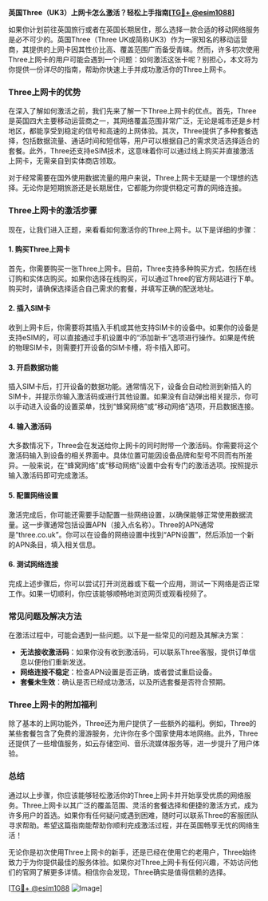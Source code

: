 **英国Three（UK3）上网卡怎么激活？轻松上手指南[[TG💪+ @esim1088](https://t.me/s/esim1088)]**

如果你计划前往英国旅行或者在英国长期居住，那么选择一款合适的移动网络服务是必不可少的。英国Three（Three UK或简称UK3）作为一家知名的移动运营商，其提供的上网卡因其性价比高、覆盖范围广而备受青睐。然而，许多初次使用Three上网卡的用户可能会遇到一个问题：如何激活这张卡呢？别担心，本文将为你提供一份详尽的指南，帮助你快速上手并成功激活你的Three上网卡。

### Three上网卡的优势

在深入了解如何激活之前，我们先来了解一下Three上网卡的优点。首先，Three是英国四大主要移动运营商之一，其网络覆盖范围非常广泛，无论是城市还是乡村地区，都能享受到稳定的信号和高速的上网体验。其次，Three提供了多种套餐选择，包括数据流量、通话时间和短信等，用户可以根据自己的需求灵活选择适合的套餐。此外，Three还支持eSIM技术，这意味着你可以通过线上购买并直接激活上网卡，无需亲自到实体商店领取。

对于经常需要在国外使用数据流量的用户来说，Three上网卡无疑是一个理想的选择。无论你是短期旅游还是长期居住，它都能为你提供稳定可靠的网络连接。

### Three上网卡的激活步骤

现在，让我们进入正题，来看看如何激活你的Three上网卡。以下是详细的步骤：

#### 1. 购买Three上网卡

首先，你需要购买一张Three上网卡。目前，Three支持多种购买方式，包括在线订购和实体店购买。如果你选择在线购买，可以通过Three的官方网站进行下单。购买时，请确保选择适合自己需求的套餐，并填写正确的配送地址。

#### 2. 插入SIM卡

收到上网卡后，你需要将其插入手机或其他支持SIM卡的设备中。如果你的设备是支持eSIM的，可以直接通过手机设置中的“添加新卡”选项进行操作。如果是传统的物理SIM卡，则需要打开设备的SIM卡槽，将卡插入即可。

#### 3. 开启数据功能

插入SIM卡后，打开设备的数据功能。通常情况下，设备会自动检测到新插入的SIM卡，并提示你输入激活码或进行其他设置。如果没有自动弹出相关提示，你可以手动进入设备的设置菜单，找到“蜂窝网络”或“移动网络”选项，开启数据连接。

#### 4. 输入激活码

大多数情况下，Three会在发送给你上网卡的同时附带一个激活码。你需要将这个激活码输入到设备的相关界面中。具体位置可能因设备品牌和型号不同而有所差异。一般来说，在“蜂窝网络”或“移动网络”设置中会有专门的激活选项。按照提示输入激活码即可完成激活。

#### 5. 配置网络设置

激活完成后，你可能还需要手动配置一些网络设置，以确保能够正常使用数据流量。这一步骤通常包括设置APN（接入点名称）。Three的APN通常是“three.co.uk”。你可以在设备的网络设置中找到“APN设置”，然后添加一个新的APN条目，填入相关信息。

#### 6. 测试网络连接

完成上述步骤后，你可以尝试打开浏览器或下载一个应用，测试一下网络是否正常工作。如果一切顺利，你应该能够顺畅地浏览网页或观看视频了。

### 常见问题及解决方法

在激活过程中，可能会遇到一些问题。以下是一些常见的问题及其解决方案：

- **无法接收激活码**：如果你没有收到激活码，可以联系Three客服，提供订单信息以便他们重新发送。
- **网络连接不稳定**：检查APN设置是否正确，或者尝试重启设备。
- **套餐未生效**：确认是否已经成功激活，以及所选套餐是否符合预期。

### Three上网卡的附加福利

除了基本的上网功能外，Three还为用户提供了一些额外的福利。例如，Three的某些套餐包含了免费的漫游服务，允许你在多个国家使用本地网络。此外，Three还提供了一些增值服务，如云存储空间、音乐流媒体服务等，进一步提升了用户体验。

### 总结

通过以上步骤，你应该能够轻松激活你的Three上网卡并开始享受优质的网络服务。Three上网卡以其广泛的覆盖范围、灵活的套餐选择和便捷的激活方式，成为许多用户的首选。如果你有任何疑问或遇到困难，随时可以联系Three的客服团队寻求帮助。希望这篇指南能帮助你顺利完成激活过程，并在英国畅享无忧的网络生活！

无论你是初次使用Three上网卡的新手，还是已经在使用它的老用户，Three始终致力于为你提供最佳的服务体验。如果你对Three上网卡有任何兴趣，不妨访问他们的官网了解更多详情。相信你会发现，Three确实是值得信赖的选择。

[[TG💪+ @esim1088](https://t.me/s/esim1088) ![Image](https://i.postimg.cc/4NQfJmqS/Snipaste-2025-05-13-00-14-12.png)]